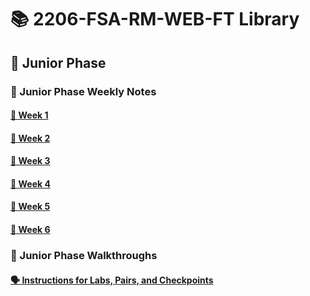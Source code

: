 # 📚 2206-FSA-RM-WEB-FT Library


## 🐣 Junior Phase


### 📓 Junior Phase Weekly Notes

#### [📅 Week 1](/week1.md)

#### [📅 Week 2](/week2.md)

#### [📅 Week 3](/week3.md)

#### [📅 Week 4](/week4.md)

#### [📅 Week 5](/week5.md)

#### [📅 Week 6](/week6.md)


<!-- 
#### [📅 Week 7](WEEK7.md) -->


### 📓 Junior Phase Walkthroughs

#### [🗣 Instructions for Labs, Pairs, and Checkpoints ](./Walkthroughs/walkthrough-directory.md)